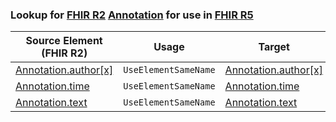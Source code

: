 ### Lookup for [FHIR R2](https://hl7.org/fhir/DSTU2/) [Annotation](https://hl7.org/fhir/DSTU2/Annotation.html) for use in [FHIR R5](https://hl7.org/fhir/R5/)

| Source Element (FHIR R2) | Usage | Target |
| -------------- | ----- | ------ |
| [Annotation.author[x]](https://hl7.org/fhir/DSTU2/Annotation.html#resource) | `UseElementSameName` | [Annotation.author[x]](https://hl7.org/fhir/R5/Annotation.html#resource) |
| [Annotation.time](https://hl7.org/fhir/DSTU2/Annotation.html#resource) | `UseElementSameName` | [Annotation.time](https://hl7.org/fhir/R5/Annotation.html#resource) |
| [Annotation.text](https://hl7.org/fhir/DSTU2/Annotation.html#resource) | `UseElementSameName` | [Annotation.text](https://hl7.org/fhir/R5/Annotation.html#resource) |

